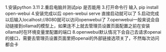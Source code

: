1.安装python 3.11
2.重启电脑并测试pip 是否能用
3.打开命令行 输入  pip install open-webui
4.安装完成以后 open-webui serve 直接启动就可以了
5.启动完成以后输入localhost://8080就可以访问openwebui了
7.openwebui一般来说会自动链接到ollama的模型上，如果连不上就去管理员设置页面配置之前在安装ollama时在环境变量里配置的端口
8.openwebui默认情况下会自己去请求openai的接口，需要去管理员设置页面里把openai的外部链接选项关了，不然每次访问都会卡